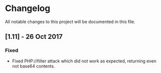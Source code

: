 # Changelog
All notable changes to this project will be documented in this file.

## [1.11]  - 26 Oct 2017<br>
### Fixed
- Fixed PHP://filter attack which did not work as expected, returning even not base64 contents.
  

